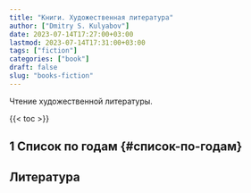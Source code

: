 ```yaml
---
title: "Книги. Художественная литература"
author: ["Dmitry S. Kulyabov"]
date: 2023-07-14T17:27:00+03:00
lastmod: 2023-07-14T17:31:00+03:00
tags: ["fiction"]
categories: ["book"]
draft: false
slug: "books-fiction"
---
```


Чтение художественной литературы.

<!--more-->

{{< toc >}}


## <span class="section-num">1</span> Список по годам {#список-по-годам}

## Литература

<div class="csl-bib-body">
</div>
